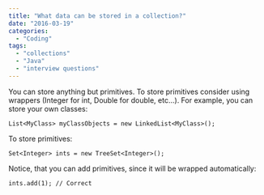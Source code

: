 ```yaml
---
title: "What data can be stored in a collection?"
date: "2016-03-19"
categories:
  - "Coding"
tags:
  - "collections"
  - "Java"
  - "interview questions"
---
```


You can store anything but primitives. To store primitives consider using wrappers (Integer for int, Double for double, etc…). For example, you can store your own classes:

```
List<MyClass> myClassObjects = new LinkedList<MyClass>();
```

To store primitives:

```
Set<Integer> ints = new TreeSet<Integer>();
```

Notice, that you can add primitives, since it will be wrapped automatically:

```
ints.add(1); // Correct
```
